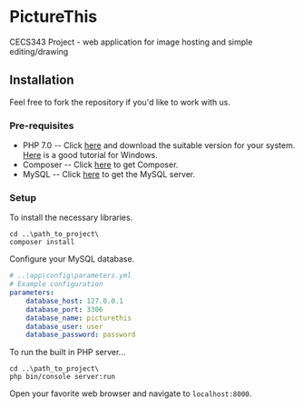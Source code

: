 # PictureThis
CECS343 Project - web application for image hosting and simple editing/drawing

## Installation
Feel free to fork the repository if you'd like to work with us.

### Pre-requisites
* PHP 7.0 -- Click [here](http://php.net/downloads.php) and download the suitable version for your system.
[Here](https://www.sitepoint.com/how-to-install-php-on-windows/) is a good tutorial for Windows.
* Composer -- Click [here](https://getcomposer.org/) to get Composer.
* MySQL -- Click [here](https://www.mysql.com/downloads/) to get the MySQL server.

### Setup
To install the necessary libraries.
```
cd ..\path_to_project\
composer install
```

Configure your MySQL database. 
```yml
# ..\app\config\parameters.yml
# Example configuration
parameters:
    database_host: 127.0.0.1
    database_port: 3306
    database_name: picturethis
    database_user: user
    database_password: password
```

To run the built in PHP server...
```
cd ..\path_to_project\
php bin/console server:run
```
Open your favorite web browser and navigate to ```localhost:8000```.
